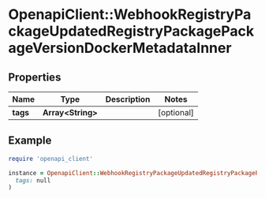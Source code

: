 # OpenapiClient::WebhookRegistryPackageUpdatedRegistryPackagePackageVersionDockerMetadataInner

## Properties

| Name | Type | Description | Notes |
| ---- | ---- | ----------- | ----- |
| **tags** | **Array&lt;String&gt;** |  | [optional] |

## Example

```ruby
require 'openapi_client'

instance = OpenapiClient::WebhookRegistryPackageUpdatedRegistryPackagePackageVersionDockerMetadataInner.new(
  tags: null
)
```

